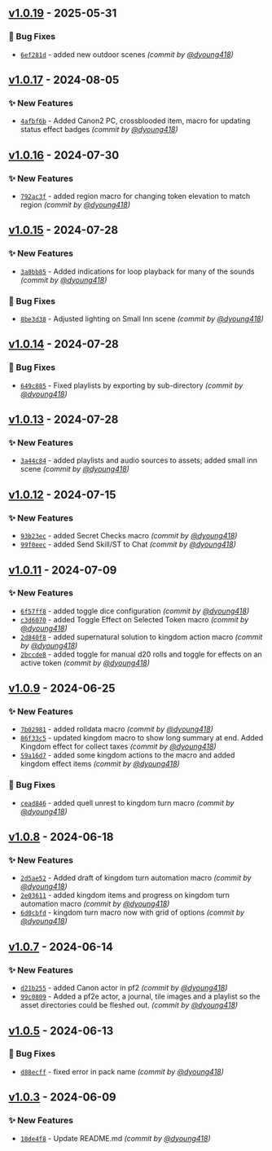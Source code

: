 

## [v1.0.19] - 2025-05-31
### :bug: Bug Fixes
- [`6ef281d`](https://github.com/dyoung418/dannysmodule/commit/6ef281dd9ff8618d78ddab9484a97101969342c5) - added new outdoor scenes *(commit by [@dyoung418](https://github.com/dyoung418))*


## [v1.0.17] - 2024-08-05
### :sparkles: New Features
- [`4afbf6b`](https://github.com/dyoung418/dannysmodule/commit/4afbf6b0114cd14c18fa5df0d149b9b5a72390f0) - Added Canon2 PC, crossblooded item, macro for updating status effect badges *(commit by [@dyoung418](https://github.com/dyoung418))*


## [v1.0.16] - 2024-07-30
### :sparkles: New Features
- [`792ac3f`](https://github.com/dyoung418/dannysmodule/commit/792ac3f83f5298eed514c714b8186f450f9db744) - added region macro for changing token elevation to match region *(commit by [@dyoung418](https://github.com/dyoung418))*


## [v1.0.15] - 2024-07-28
### :sparkles: New Features
- [`3a8bb85`](https://github.com/dyoung418/dannysmodule/commit/3a8bb852dc94c8f6f5232578157825f402fe981d) - Added indications for loop playback for many of the sounds *(commit by [@dyoung418](https://github.com/dyoung418))*

### :bug: Bug Fixes
- [`8be3d38`](https://github.com/dyoung418/dannysmodule/commit/8be3d385e821c22c9c192bcc1135ea51cb168bab) - Adjusted lighting on Small Inn scene *(commit by [@dyoung418](https://github.com/dyoung418))*


## [v1.0.14] - 2024-07-28
### :bug: Bug Fixes
- [`649c885`](https://github.com/dyoung418/dannysmodule/commit/649c885a04a549bc799b2365dceebe5f2576a8d4) - Fixed playlists by exporting by sub-directory *(commit by [@dyoung418](https://github.com/dyoung418))*


## [v1.0.13] - 2024-07-28
### :sparkles: New Features
- [`3a44c84`](https://github.com/dyoung418/dannysmodule/commit/3a44c8418ec3338d2f09cb01388754c664cb3d22) - added playlists and audio sources to assets; added small inn scene *(commit by [@dyoung418](https://github.com/dyoung418))*


## [v1.0.12] - 2024-07-15
### :sparkles: New Features
- [`93b23ec`](https://github.com/dyoung418/dannysmodule/commit/93b23ece6d60867eb06af220ce34bcc571b1b6aa) - added Secret Checks macro *(commit by [@dyoung418](https://github.com/dyoung418))*
- [`99f0eec`](https://github.com/dyoung418/dannysmodule/commit/99f0eec734ab4e5a8b32e6ff05a4c60f075a1a8f) - added Send Skill/ST to Chat *(commit by [@dyoung418](https://github.com/dyoung418))*


## [v1.0.11] - 2024-07-09
### :sparkles: New Features
- [`6f57ff8`](https://github.com/dyoung418/dannysmodule/commit/6f57ff8ed05a440df303e2b8e9b4eef63e17fd0d) - added toggle dice configuration *(commit by [@dyoung418](https://github.com/dyoung418))*
- [`c3d6070`](https://github.com/dyoung418/dannysmodule/commit/c3d60705451794f9159b64a4a2e6daff04763db8) - added Toggle Effect on Selected Token macro *(commit by [@dyoung418](https://github.com/dyoung418))*
- [`2d840f8`](https://github.com/dyoung418/dannysmodule/commit/2d840f811414d6ba401ff3a5761f347c16b4224b) - added supernatural solution to kingdom action macro *(commit by [@dyoung418](https://github.com/dyoung418))*
- [`2bccde8`](https://github.com/dyoung418/dannysmodule/commit/2bccde84c0d15101e6a61f795961d40a855bfbc3) - added toggle for manual d20 rolls and toggle for effects on an active token *(commit by [@dyoung418](https://github.com/dyoung418))*


## [v1.0.9] - 2024-06-25
### :sparkles: New Features
- [`7b02981`](https://github.com/dyoung418/dannysmodule/commit/7b029816a8313561cae6c9e1e1e0948c6ead4b62) - added rolldata macro *(commit by [@dyoung418](https://github.com/dyoung418))*
- [`86f33c5`](https://github.com/dyoung418/dannysmodule/commit/86f33c5b297bb3cc1a69ede4287d48d41973a9e3) - updated kingdom macro to show long summary at end.  Added Kingdom effect for collect taxes *(commit by [@dyoung418](https://github.com/dyoung418))*
- [`59a16d7`](https://github.com/dyoung418/dannysmodule/commit/59a16d777697f846e5c06a9ae94d68c5ed46ed00) - added some kingdom actions to the macro and added kingdom effect items *(commit by [@dyoung418](https://github.com/dyoung418))*

### :bug: Bug Fixes
- [`cead846`](https://github.com/dyoung418/dannysmodule/commit/cead846721eee2b1ebbbbb1d3f24f9e42b771460) - added quell unrest to kingdom turn macro *(commit by [@dyoung418](https://github.com/dyoung418))*


## [v1.0.8] - 2024-06-18
### :sparkles: New Features
- [`2d5ae52`](https://github.com/dyoung418/dannysmodule/commit/2d5ae523beb226231b54005bfb22899593b9f6ed) - Added draft of kingdom turn automation macro *(commit by [@dyoung418](https://github.com/dyoung418))*
- [`2e03611`](https://github.com/dyoung418/dannysmodule/commit/2e036113195539500875a45a57b235c10b20e42e) - added kingdom items and progress on kingdom turn automation macro *(commit by [@dyoung418](https://github.com/dyoung418))*
- [`6d0cbfd`](https://github.com/dyoung418/dannysmodule/commit/6d0cbfdc61f24431d40c6d4b87ba25d1794f84b2) - kingdom turn macro now with grid of options *(commit by [@dyoung418](https://github.com/dyoung418))*


## [v1.0.7] - 2024-06-14
### :sparkles: New Features
- [`d21b255`](https://github.com/dyoung418/dannysmodule/commit/d21b25524b29f711e4222474ec6f8153dcc6bfb0) - added Canon actor in pf2 *(commit by [@dyoung418](https://github.com/dyoung418))*
- [`99c0809`](https://github.com/dyoung418/dannysmodule/commit/99c080933c73851ad959b64a8791c6c03924d75e) - Added a pf2e actor, a journal, tile images and a playlist so the asset directories could be fleshed out. *(commit by [@dyoung418](https://github.com/dyoung418))*


## [v1.0.5] - 2024-06-13
### :bug: Bug Fixes
- [`d88ecff`](https://github.com/dyoung418/dannysmodule/commit/d88ecff6c526524d2c9aac9bf4bf76dee43c0b40) - fixed error in pack name *(commit by [@dyoung418](https://github.com/dyoung418))*


## [v1.0.3] - 2024-06-09
### :sparkles: New Features
- [`18de4f8`](https://github.com/dyoung418/dannysmodule/commit/18de4f8570f3a126f6bf4605174545f43c20f7f8) - Update README.md *(commit by [@dyoung418](https://github.com/dyoung418))*

[v1.0.3]: https://github.com/dyoung418/dannysmodule/compare/v1.0.2...v1.0.3
[v1.0.5]: https://github.com/dyoung418/dannysmodule/compare/v1.0.4...v1.0.5
[v1.0.7]: https://github.com/dyoung418/dannysmodule/compare/v1.0.6...v1.0.7
[v1.0.8]: https://github.com/dyoung418/dannysmodule/compare/v1.0.7...v1.0.8
[v1.0.9]: https://github.com/dyoung418/dannysmodule/compare/v1.0.8...v1.0.9
[v1.0.11]: https://github.com/dyoung418/dannysmodule/compare/v1.0.10...v1.0.11
[v1.0.12]: https://github.com/dyoung418/dannysmodule/compare/v1.0.11...v1.0.12
[v1.0.13]: https://github.com/dyoung418/dannysmodule/compare/v1.0.12...v1.0.13
[v1.0.14]: https://github.com/dyoung418/dannysmodule/compare/v1.0.13...v1.0.14
[v1.0.15]: https://github.com/dyoung418/dannysmodule/compare/v1.0.14...v1.0.15
[v1.0.16]: https://github.com/dyoung418/dannysmodule/compare/v1.0.15...v1.0.16
[v1.0.17]: https://github.com/dyoung418/dannysmodule/compare/v1.0.16...v1.0.17
[v1.0.19]: https://github.com/dyoung418/dannysmodule/compare/v1.0.18...v1.0.19
